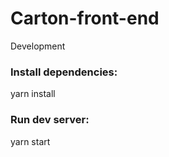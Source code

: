 # Carton-front-end
Development


### Install dependencies:
yarn install

### Run dev server:
yarn start
